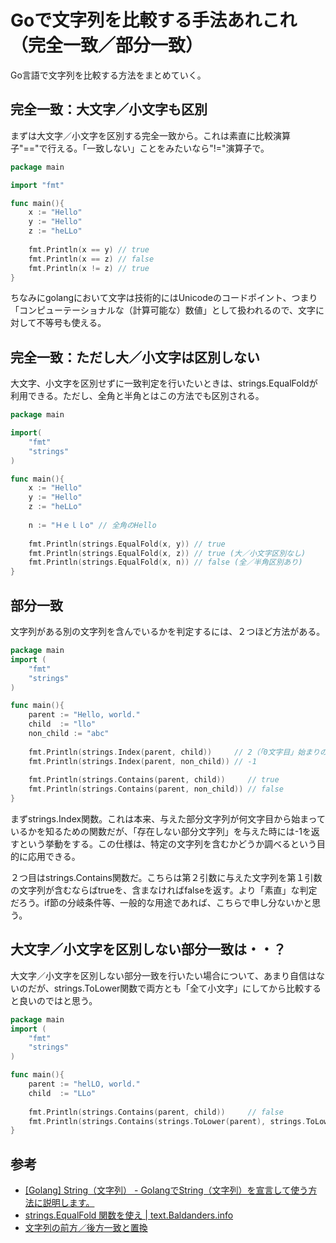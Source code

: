 # Goで文字列を比較する手法あれこれ（完全一致／部分一致）

Go言語で文字列を比較する方法をまとめていく。

## 完全一致：大文字／小文字も区別

まずは大文字／小文字を区別する完全一致から。これは素直に比較演算子"=="で行える。「一致しない」ことをみたいなら"!="演算子で。

```go
package main

import "fmt"

func main(){
    x := "Hello"
    y := "Hello"
    z := "heLLo"
    
    fmt.Println(x == y) // true
    fmt.Println(x == z) // false
    fmt.Println(x != z) // true
}
```

ちなみにgolangにおいて文字は技術的にはUnicodeのコードポイント、つまり「コンピューテーショナルな（計算可能な）数値」として扱われるので、文字に対して不等号も使える。

## 完全一致：ただし大／小文字は区別しない

大文字、小文字を区別せずに一致判定を行いたいときは、strings.EqualFoldが利用できる。ただし、全角と半角とはこの方法でも区別される。

```go
package main

import(
    "fmt"
    "strings"
)

func main(){
    x := "Hello"
    y := "Hello"
    z := "heLLo"
    
    n := "Ｈｅｌｌо" // 全角のHello
    
    fmt.Println(strings.EqualFold(x, y)) // true
    fmt.Println(strings.EqualFold(x, z)) // true (大／小文字区別なし)
    fmt.Println(strings.EqualFold(x, n)) // false (全／半角区別あり)
}
```

## 部分一致

文字列がある別の文字列を含んでいるかを判定するには、２つほど方法がある。

```go
package main
import (
    "fmt"
    "strings"
)

func main(){
    parent := "Hello, world."
    child  := "llo"
    non_child := "abc"
    
    fmt.Println(strings.Index(parent, child))     // 2（「0文字目」始まりの「2文字目」）
    fmt.Println(strings.Index(parent, non_child)) // -1
    
    fmt.Println(strings.Contains(parent, child))     // true
    fmt.Println(strings.Contains(parent, non_child)) // false
}
```

まずstrings.Index関数。これは本来、与えた部分文字列が何文字目から始まっているかを知るための関数だが、「存在しない部分文字列」を与えた時には-1を返すという挙動をする。この仕様は、特定の文字列を含むかどうか調べるという目的に応用できる。

２つ目はstrings.Contains関数だ。こちらは第２引数に与えた文字列を第１引数の文字列が含むならばtrueを、含まなければfalseを返す。より「素直」な判定だろう。if節の分岐条件等、一般的な用途であれば、こちらで申し分ないかと思う。

## 大文字／小文字を区別しない部分一致は・・？

大文字／小文字を区別しない部分一致を行いたい場合について、あまり自信はないのだが、strings.ToLower関数で両方とも「全て小文字」にしてから比較すると良いのではと思う。

```go
package main
import (
    "fmt"
    "strings"
)

func main(){
    parent := "helLO, world."
    child  := "LLo"
    
    fmt.Println(strings.Contains(parent, child))     // false
    fmt.Println(strings.Contains(strings.ToLower(parent), strings.ToLower(child))) // true
}
```

## 参考

- [[Golang] String（文字列） - GolangでString（文字列）を宣言して使う方法に説明します。](https://dev-yakuza.posstree.com/golang/string/)
- [strings.EqualFold 関数を使え | text.Baldanders.info](https://text.baldanders.info/golang/use-equalfold-function/)
- [文字列の前方／後方一致と置換](https://tubuyaki-tech.com/tubu-go-strings-1/)
